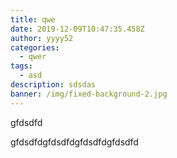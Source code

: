 ```yaml
---
title: qwe
date: 2019-12-09T10:47:35.458Z
author: yyyy52
categories:
  - qwer
tags:
  - asd
description: sdsdas
banner: /img/fixed-background-2.jpg
---
```

gfdsdfd

<!--more-->
gfdsdfdgfdsdfdgfdsdfdgfdsdfd
